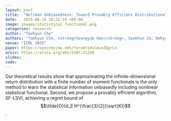 ```yaml
---
layout: post
title:  "Bellman Unbiasedness: Toward Provably Efficient Distributional Reinforcement Learning with General Value Function Approximation"
date:   2025-06-16 20:21:59 +00:00
image: images/statistical_functional.png
categories: research
author: "Taehyun Cho"
authors: "Taehyun Cho, <strong>Seungyub Han</strong>, Seokhun Ju, Dohyeong Kim, Kyungjae Lee,  Jungwoo Lee"
venue: "ICML 2025"
paper: https://openreview.net/forum?id=CAvnZQgrLu
arxiv: https://arxiv.org/abs/2407.21260
slides: 
code: 
---
```

Our theoretical results show that approximating the infinite-dimensional return distribution with a finite number of moment functionals is the only method to learn the statistical information unbiasedly including nonlinear statistical functional. Second, we propose a provably efficient algorithm, SF-LSVI, achieving a regret bound of $$\tilde{O}(d_E H^{\frac{3}{2}}\sqrt{K})$$.